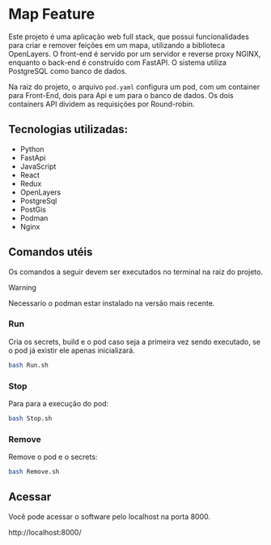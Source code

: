 # Map Feature

Este projeto é uma aplicação web full stack, que possui funcionalidades para criar e remover feições em um mapa, utilizando a biblioteca OpenLayers. O front-end é servido por um servidor e reverse proxy NGINX, enquanto o back-end é construído com FastAPI. O sistema utiliza PostgreSQL como banco de dados.

Na raiz do projeto, o arquivo `pod.yaml` configura um pod, com um container para Front-End, dois para Api e um para o banco de dados. Os dois containers API dividem as requisições por Round-robin.

## Tecnologias utilizadas:
- Python
- FastApi
- JavaScript
- React
- Redux
- OpenLayers
- PostgreSql
- PostGis
- Podman
- Nginx

## Comandos utéis

Os comandos a seguir devem ser executados no terminal na raiz do projeto.

> [!WARNING]
> Necessario o podman estar instalado na versão mais recente.

### Run

Cria os secrets, build e o pod caso seja a primeira vez sendo executado, se o pod já existir ele apenas inicializará.
```bash 
bash Run.sh
```

### Stop

Para para a execução do pod:
```bash
bash Stop.sh
```

### Remove

Remove o pod e o secrets:

```bash 
bash Remove.sh
```

## Acessar

Você pode acessar o software pelo localhost na porta 8000.

http://localhost:8000/
